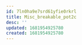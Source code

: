 ```yaml
---
id: 7ln0ha9e7srd61yfie0rkrl
title: Misc_breakable_pot2c
desc: ''
updated: 1681954925780
created: 1681954925780
---
```

